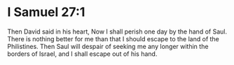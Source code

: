 # I Samuel 27:1

Then David said in his heart, Now I shall perish one day by the hand of Saul. There is nothing better for me than that I should escape to the land of the Philistines. Then Saul will despair of seeking me any longer within the borders of Israel, and I shall escape out of his hand.
